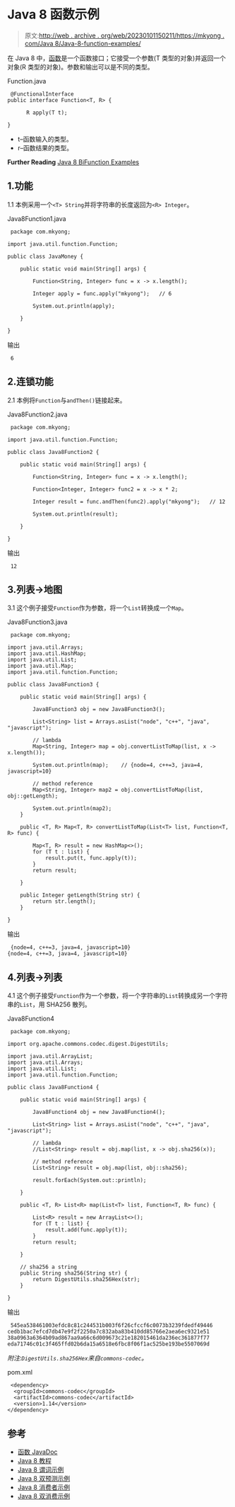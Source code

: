 # Java 8 函数示例

> 原文:[http://web . archive . org/web/20230101150211/https://mkyong . com/Java 8/Java-8-function-examples/](http://web.archive.org/web/20230101150211/https://mkyong.com/java8/java-8-function-examples/)

在 Java 8 中，[函数](http://web.archive.org/web/20221205162226/https://docs.oracle.com/javase/8/docs/api/java/util/function/Function.html)是一个函数接口；它接受一个参数(T 类型的对象)并返回一个对象(R 类型的对象)。参数和输出可以是不同的类型。

Function.java

```
 @FunctionalInterface
public interface Function<T, R> {

      R apply(T t);

} 
```

*   t–函数输入的类型。
*   r–函数结果的类型。

**Further Reading**
[Java 8 BiFunction Examples](/web/20221205162226/https://mkyong.com/java8/java-8-bifunction-examples/)

## 1.功能

1.1 本例采用一个`<T> String`并将字符串的长度返回为`<R> Integer`。

Java8Function1.java

```
 package com.mkyong;

import java.util.function.Function;

public class JavaMoney {

    public static void main(String[] args) {

        Function<String, Integer> func = x -> x.length();

        Integer apply = func.apply("mkyong");   // 6

        System.out.println(apply);

    }

} 
```

输出

```
 6 
```

## 2.连锁功能

2.1 本例将`Function`与`andThen()`链接起来。

Java8Function2.java

```
 package com.mkyong;

import java.util.function.Function;

public class Java8Function2 {

    public static void main(String[] args) {

        Function<String, Integer> func = x -> x.length();

        Function<Integer, Integer> func2 = x -> x * 2;

        Integer result = func.andThen(func2).apply("mkyong");   // 12

        System.out.println(result);

    }

} 
```

输出

```
 12 
```

## 3.列表->地图

3.1 这个例子接受`Function`作为参数，将一个`List`转换成一个`Map`。

Java8Function3.java

```
 package com.mkyong;

import java.util.Arrays;
import java.util.HashMap;
import java.util.List;
import java.util.Map;
import java.util.function.Function;

public class Java8Function3 {

    public static void main(String[] args) {

        Java8Function3 obj = new Java8Function3();

        List<String> list = Arrays.asList("node", "c++", "java", "javascript");

        // lambda
        Map<String, Integer> map = obj.convertListToMap(list, x -> x.length());

        System.out.println(map);    // {node=4, c++=3, java=4, javascript=10}

        // method reference
        Map<String, Integer> map2 = obj.convertListToMap(list, obj::getLength);

        System.out.println(map2);
    }

    public <T, R> Map<T, R> convertListToMap(List<T> list, Function<T, R> func) {

        Map<T, R> result = new HashMap<>();
        for (T t : list) {
            result.put(t, func.apply(t));
        }
        return result;

    }

    public Integer getLength(String str) {
        return str.length();
    }

} 
```

输出

```
 {node=4, c++=3, java=4, javascript=10}
{node=4, c++=3, java=4, javascript=10} 
```

## 4.列表->列表

4.1 这个例子接受`Function`作为一个参数，将一个字符串的`List`转换成另一个字符串的`List`，用 SHA256 散列。

Java8Function4

```
 package com.mkyong;

import org.apache.commons.codec.digest.DigestUtils;

import java.util.ArrayList;
import java.util.Arrays;
import java.util.List;
import java.util.function.Function;

public class Java8Function4 {

    public static void main(String[] args) {

        Java8Function4 obj = new Java8Function4();

        List<String> list = Arrays.asList("node", "c++", "java", "javascript");

        // lambda
        //List<String> result = obj.map(list, x -> obj.sha256(x));

        // method reference
        List<String> result = obj.map(list, obj::sha256);

        result.forEach(System.out::println);

    }

    public <T, R> List<R> map(List<T> list, Function<T, R> func) {

        List<R> result = new ArrayList<>();
        for (T t : list) {
            result.add(func.apply(t));
        }
        return result;

    }

    // sha256 a string
    public String sha256(String str) {
        return DigestUtils.sha256Hex(str);
    }

} 
```

输出

```
 545ea538461003efdc8c81c244531b003f6f26cfccf6c0073b3239fdedf49446
cedb1bac7efcd7db47e9f2f2250a7c832aba83b410dd85766e2aea6ec9321e51
38a0963a6364b09ad867aa9a66c6d009673c21e182015461da236ec361877f77
eda71746c01c3f465ffd02b6da15a6518e6fbc8f06f1ac525be193be5507069d 
```

*附注:`DigestUtils.sha256Hex`来自`commons-codec`。*

pom.xml

```
 <dependency>
  <groupId>commons-codec</groupId>
  <artifactId>commons-codec</artifactId>
  <version>1.14</version>
</dependency> 
```

## 参考

*   [函数 JavaDoc](http://web.archive.org/web/20221205162226/https://docs.oracle.com/javase/8/docs/api/java/util/function/Function.html)
*   [Java 8 教程](/web/20221205162226/https://mkyong.com/tutorials/java-8-tutorials/)
*   [Java 8 谓词示例](/web/20221205162226/https://mkyong.com/java8/java-8-predicate-examples/)
*   [Java 8 双预测示例](/web/20221205162226/https://mkyong.com/java8/java-8-bipredicate-examples/)
*   [Java 8 消费者示例](/web/20221205162226/https://mkyong.com/java8/java-8-consumer-examples/)
*   [Java 8 双消费示例](/web/20221205162226/https://mkyong.com/java8/java-8-biconsumer-examples/)

<input type="hidden" id="mkyong-current-postId" value="15487">
